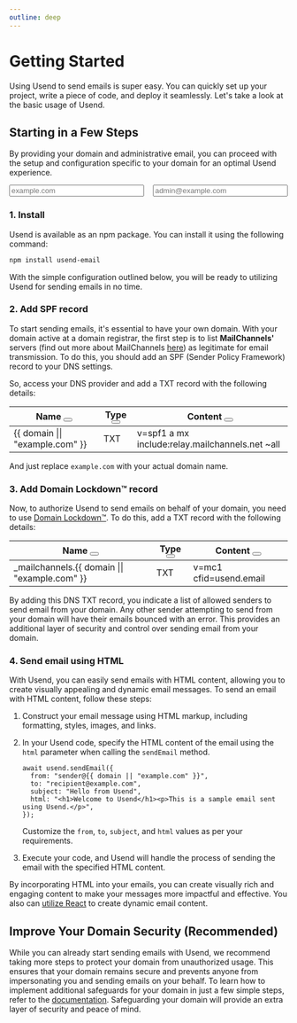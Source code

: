 ```yaml
---
outline: deep
---
```


<script setup>
import { useStorage } from "@vueuse/core";
import { isValidDomain, isValidEmail } from "./utils/validate.js";
import { copy, showButton } from "./utils/clipboard.js";

const domain = useStorage("domain", null);
const email = useStorage("email", null);
</script>

# Getting Started

Using Usend to send emails is super easy. You can quickly set up your project, write a piece of code, and deploy it seamlessly. Let's take a look at the basic usage of Usend.

## Starting in a Few Steps

By providing your domain and administrative email, you can proceed with the setup and configuration specific to your domain for an optimal Usend experience.

<div style="display: grid; grid-template-columns: 1fr 1fr; grid-gap: 16px;">
  <input :class="['custom-input', !isValidDomain(domain) && 'wrong']" v-model="domain" type="text" placeholder="example.com" />
  <input :class="['custom-input', !isValidEmail(email) && 'wrong']" v-model="email" type="email" placeholder="admin@example.com" />
</div>

### 1. Install

Usend is available as an npm package. You can install it using the following command:

```bash
npm install usend-email
```

With the simple configuration outlined below, you will be ready to utilizing Usend for sending emails in no time.

### 2. Add SPF record

To start sending emails, it's essential to have your own domain. With your domain active at a domain registrar, the first step is to list **MailChannels'** servers (find out more about MailChannels [here](/supporters.html)) as legitimate for email transmission. To do this, you should add an SPF (Sender Policy Framework) record to your DNS settings.

So, access your DNS provider and add a TXT record with the following details:

<table>
  <thead>
    <tr>
      <th @mouseover="showButton(0)" @mouseout="showButton(-1)">
        <div class="flex">
          Name
          <button @click="copy(`${ domain || 'example.com' }`)" class="custom-clipboard"></button>
        </div>
      </th>
      <th @mouseover="showButton(1)" @mouseout="showButton(-1)">
        <div class="flex">
          Type
          <button @click="copy(`TXT`)" class="custom-clipboard"></button>
        </div>
      </th>
      <th @mouseover="showButton(2)" @mouseout="showButton(-1)">
        <div class="flex">
          Content
          <button @click="copy(`v=spf1 a mx include:relay.mailchannels.net ~all`)" class="custom-clipboard"></button>
        </div>
      </th>
    </tr>
  </thead>
  <tbody>
    <tr>
      <td @mouseover="showButton(0)" @mouseout="showButton(-1)">
        {{ domain || "example.com" }}
      </td>
      <td @mouseover="showButton(1)" @mouseout="showButton(-1)">
        TXT
      </td>
      <td @mouseover="showButton(2)" @mouseout="showButton(-1)">
        v=spf1 a mx include:relay.mailchannels.net ~all
      </td>
    </tr>
  </tbody>
</table>

And just replace `example.com` with your actual domain name.

### 3. Add Domain Lockdown™ record

Now, to authorize Usend to send emails on behalf of your domain, you need to use [Domain Lockdown™](https://support.mailchannels.com/hc/en-us/articles/16918954360845-Secure-your-domain-name-against-spoofing-with-Domain-Lockdown-). To do this, add a TXT record with the following details:

<table>
  <thead>
    <tr>
      <th @mouseover="showButton(0)" @mouseout="showButton(-1)">
        <div class="flex">
          Name
          <button @click="copy(`_mailchannels.${ domain || 'example.com' }`)" class="custom-clipboard"></button>
        </div>
      </th>
      <th @mouseover="showButton(1)" @mouseout="showButton(-1)">
        <div class="flex">
          Type
          <button @click="copy(`TXT`)" class="custom-clipboard"></button>
        </div>
      </th>
      <th @mouseover="showButton(2)" @mouseout="showButton(-1)">
        <div class="flex">
          Content
          <button @click="copy(`v=mc1 cfid=usend.email`)" class="custom-clipboard"></button>
        </div>
      </th>
    </tr>
  </thead>
  <tbody>
    <tr>
      <td @mouseover="showButton(0)" @mouseout="showButton(-1)">
        _mailchannels.{{ domain || "example.com" }}
      </td>
      <td @mouseover="showButton(1)" @mouseout="showButton(-1)">
        TXT
      </td>
      <td @mouseover="showButton(2)" @mouseout="showButton(-1)">
        v=mc1 cfid=usend.email
      </td>
    </tr>
  </tbody>
</table>

By adding this DNS TXT record, you indicate a list of allowed senders to send email from your domain. Any other sender attempting to send from your domain will have their emails bounced with an error. This provides an additional layer of security and control over sending email from your domain.

### 4. Send email using HTML

With Usend, you can easily send emails with HTML content, allowing you to create visually appealing and dynamic email messages. To send an email with HTML content, follow these steps:

1. Construct your email message using HTML markup, including formatting, styles, images, and links.

2. In your Usend code, specify the HTML content of the email using the `html` parameter when calling the `sendEmail` method.

   ```ts-vue
   await usend.sendEmail({
     from: "sender@{{ domain || "example.com" }}",
     to: "recipient@example.com",
     subject: "Hello from Usend",
     html: "<h1>Welcome to Usend</h1><p>This is a sample email sent using Usend.</p>",
   });
   ```

   Customize the `from`, `to`, `subject`, and `html` values as per your requirements.

3. Execute your code, and Usend will handle the process of sending the email with the specified HTML content.

By incorporating HTML into your emails, you can create visually rich and engaging content to make your messages more impactful and effective. You also can [utilize React](https://github.com/mkuchak/usend/blob/main/lib/example/index.ts) to create dynamic email content.

## Improve Your Domain Security (Recommended)

While you can already start sending emails with Usend, we recommend taking more steps to protect your domain from unauthorized usage. This ensures that your domain remains secure and prevents anyone from impersonating you and sending emails on your behalf. To learn how to implement additional safeguards for your domain in just a few simple steps, refer to the [documentation](/domain-protection.html). Safeguarding your domain will provide an extra layer of security and peace of mind.
